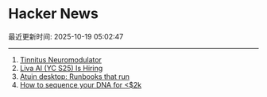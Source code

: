 # Hacker News

最近更新时间: 2025-10-19 05:02:47

--- 
1. [Tinnitus Neuromodulator](https://mynoise.net/NoiseMachines/neuromodulationTonesGenerator.php) 
2. [Liva AI (YC S25) Is Hiring](https://www.ycombinator.com/companies/liva-ai/jobs/inrUYH9-founding-engineer) 
3. [Atuin desktop: Runbooks that run](https://github.com/atuinsh/desktop) 
4. [How to sequence your DNA for <$2k](https://maxlangenkamp.substack.com/p/how-to-sequence-your-dna-for-2k) 

